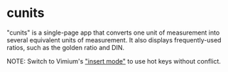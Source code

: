 # cunits

"cunits" is a single-page app that converts one unit of measurement into
several equivalent units of measurement. It also displays frequently-used
ratios, such as the golden ratio and DIN.

NOTE: Switch to Vimium's ["insert mode"](https://groups.google.com/g/vimium-dev/c/FHgfwW7Zl9A?pli=1) to use hot keys without conflict.
